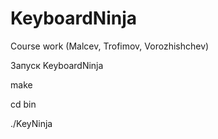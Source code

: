 # KeyboardNinja
Course work (Malcev, Trofimov, Vorozhishchev)

Запуск KeyboardNinja

make

cd bin

./KeyNinja

